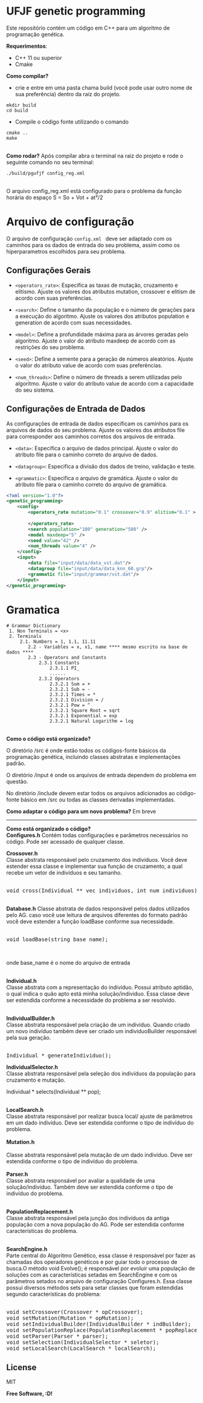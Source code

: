 
# UFJF genetic programming

Este repositório contém um código em C++ para um algoritmo de programação genética. 


<b>Requerimentos</b>: 
- C++ 11 ou superior
- Cmake

<b>Como compilar?</b> 
- crie e entre em uma pasta chama build (você pode usar outro nome de sua preferência) dentro da raiz do projeto.

```shell
mkdir build
cd build
```
- Compile o código fonte utilizando o comando
```shell
cmake ..
make
```

<br>
<b>Como rodar?</b> 
Após compilar abra o terminal na raiz do projeto e rode o seguinte comando no seu terminal:

```shell
./build/pgufjf config_reg.xml
```
<br>
O arquivo config_reg.xml está configurado para o problema da função horária do espaço S = So + Vot + at²/2  

# <b>Arquivo de configuração</b>
O arquivo de configuração `config.xml ` deve ser adaptado com os caminhos para os dados de entrada do seu problema, assim como os hiperparametros escolhidos para seu problema.

## Configurações Gerais
- `<operators_rate>`: Especifica as taxas de mutação, cruzamento e elitismo. Ajuste os valores dos atributos mutation, crossover e elitism de acordo com suas preferências.

- `<search>`: Define o tamanho da população e o número de gerações para a execução do algoritmo. Ajuste os valores dos atributos population e generation de acordo com suas necessidades.

- `<model>`: Define a profundidade máxima para as árvores geradas pelo algoritmo. Ajuste o valor do atributo maxdeep de acordo com as restrições do seu problema.

- `<seed>`: Define a semente para a geração de números aleatórios. Ajuste o valor do atributo value de acordo com suas preferências.

- `<num_threads>`: Define o número de threads a serem utilizadas pelo algoritmo. Ajuste o valor do atributo value de acordo com a capacidade do seu sistema.

## Configurações de Entrada de Dados
As configurações de entrada de dados especificam os caminhos para os arquivos de dados do seu problema. Ajuste os valores dos atributos file para corresponder aos caminhos corretos dos arquivos de entrada.

- `<data>`: Especifica o arquivo de dados principal. Ajuste o valor do atributo file para o caminho correto do arquivo de dados.

- `<datagroup>`: Especifica a divisão dos dados de treino, validação e teste.

- `<grammatic>`: Especifica o arquivo de gramática. Ajuste o valor do atributo file para o caminho correto do arquivo de gramática.

```xml
<?xml version="1.0"?>
<genetic_programming>
	<config>
		<operators_rate mutation="0.1" crossover="0.9" elitism="0.1" >
			
		</operators_rate>
		<search population="100" generation="500" />
		<model maxdeep="5" />
		<seed value="42" />
		<num_threads value="4" />
	</config>
	<input>	  
		<data file="input/data/data_vst.dat"/>
		<datagroup file="input/data/data_knn_60.grp"/>
		<grammatic file="input/grammar/vst.dat"/>
	</input>
</genetic_programming>
```
# Gramatica


    
    # Grammar Dictionary
     1. Non Terminals = <x>
     2. Terminals
    	 2.1. Numbers = 1, 1.1, 11.11
    	    2.2 - Variables = x, x1, name **** mesmo escrito na base de dados ****
    	    2.3 - Operators and Constants
    	        2.3.1 Constants
    	            2.3.1.1 PI_
    	            ......
    	        2.3.2 Operators
    	            2.3.2.1 Sum = +
    	            2.3.2.1 Sub = -
    	            2.3.2.1 Times = *
    	            2.3.2.1 Division = /
    	            2.3.2.1 Pow = ^
    	            2.3.2.1 Square Root = sqrt
    	            2.3.2.1 Exponential = exp
    	            2.3.2.1 Natural Logarithm = log
    

<br>
<b>Como o código está organizado?</b><br>
<p>O diretório /src é onde estão todos os códigos-fonte básicos da programação genética, incluindo classes abstratas e implementações padrão.</p>
<p>O diretório /input é onde os arquivos de entrada dependem do problema em questão.</p>
<p>No diretório /include devem estar todos os arquivos adicionados ao código-fonte básico em /src ou todas as classes derivadas implementadas.</p>
<b>Como adaptar o código para um novo problema?</b>
Em breve

----------


<b>Como está organizado o código?</b>
<br>
<b>Configures.h</b>
Contém todas configurações e parâmetros necessários no código. Pode ser acessado de qualquer classe.

<b>Crossover.h</b><br>
Classe abstrata responsável pelo cruzamento dos indivíduos. Você deve estender essa classe e implementar sua função de cruzamento, a qual recebe um vetor de indivíduos e seu tamanho.<br><br>

<pre>void cross(Individual ** vec_individuos, int num_individuos);</pre>
<br>
<b>Database.h</b>
Classe abstrata de dados responsável pelos dados utilizados pelo AG. caso você use leitura de arquivos diferentes do formato padrão você deve estender a função loadBase conforme sua necessidade.<br><br>
 
<pre>void loadBase(string base_name);</pre><br>

onde base_name é o nome do arquivo de entrada<br><br>

<b>Individual.h</b><br>
Classe abstrata com a representação do indivíduo. Possui atributo aptidão, o qual indica o quão apto está minha solução/individuo. Essa classe deve ser estendida conforme a necessidade do problema a ser resolvido.<br><br>

<b>IndividualBuilder.h</b><br>
Classe abstrata responsável pela criação de um indivíduo. Quando criado um novo indivíduo também deve ser criado um individuoBuilder responsável pela sua geração.<br><br>

<pre>Individual * generateIndividuo();</pre>

<b>IndividualSelector.h</b><br>
Classe abstrata responsável pela seleção dos indivíduos da população para cruzamento e mutação.<br>

Individual * selects(Individual ** pop);<br><br>

<b>LocalSearch.h</b><br>
Classe abstrata responsável por realizar busca local/ ajuste de parâmetros em um dado indivíduo. Deve ser estendida conforme o tipo de indivíduo do problema.
<br><br>
<b>Mutation.h</b><br><br>
Classe abstrata responsável pela mutação de um dado indivíduo.  Deve ser estendida conforme o tipo de indivíduo do problema.<br><br>
<b>Parser.h</b><br>
Classe abstrata responsável por avaliar a qualidade de uma solução/individuo. Também  deve ser estendida conforme o tipo de indivíduo do problema.
<br><br>

<b>PopulationReplacement.h</b><br>
Classe abstrata responsável pela junção dos indivíduos da antiga população com a nova população do AG. Pode ser estendida conforme características do problema.<br><br>

<b>SearchEngine.h</b><br>
Parte central do Algoritmo Genético, essa classe é responsável por fazer as chamadas dos operadores genéticos e por guiar todo o processo de busca.O método void Evolve(); é responsável por evoluir uma população de soluções com as características setadas em SearchEngine e com os parâmetros setados no arquivo de configuração Configures.h. Essa classe possui diversos métodos sets para setar classes que foram estendidas segundo características do problema:<br><br>
<pre>
void setCrossover(Crossover * opCrossover);
void setMutation(Mutation * opMutation);
void setIndividualBuilder(IndividualBuilder * indBuilder);
void setPopulationReplace(PopulationReplacement * popReplace);
void setParser(Parser * parser);
void setSelection(IndividualSelector * seletor);
void setLocalSearch(LocalSearch * localSearch);
</pre>

## License

MIT

**Free Software, :D!**

